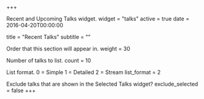 +++

Recent and Upcoming Talks widget.
widget = "talks" active = true date = 2016-04-20T00:00:00

title = "Recent Talks" subtitle = ""

Order that this section will appear in.
weight = 30

Number of talks to list.
count = 10

List format.
0 = Simple
1 = Detailed
2 = Stream
list_format = 2

Exclude talks that are shown in the Selected Talks widget?
exclude_selected = false +++
